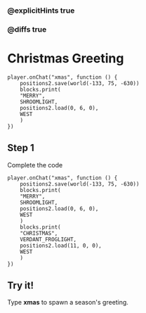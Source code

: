 ### @explicitHints true

### @diffs true

# Christmas Greeting

```template
player.onChat("xmas", function () {
    positions2.save(world(-133, 75, -630))
    blocks.print(
    "MERRY",
    SHROOMLIGHT,
    positions2.load(0, 6, 0),
    WEST
    )
})
```

## Step 1

Complete the code

```blocks
player.onChat("xmas", function () {
    positions2.save(world(-133, 75, -630))
    blocks.print(
    "MERRY",
    SHROOMLIGHT,
    positions2.load(0, 6, 0),
    WEST
    )
    blocks.print(
    "CHRISTMAS",
    VERDANT_FROGLIGHT,
    positions2.load(11, 0, 0),
    WEST
    )
})
```

## Try it!

Type **xmas** to spawn a season's greeting.